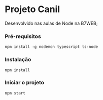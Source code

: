 # Projeto Canil

Desenvolvido nas aulas de Node na B7WEB;

### Pré-requisitos

`npm install -g nodemon typescript ts-node`

### Instalação

`npm install`

### Iniciar o projeto

`npm start`